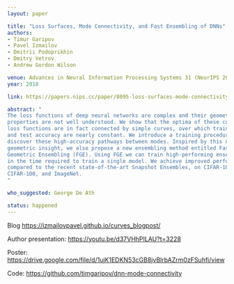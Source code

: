 ```yaml
---
layout: paper

title: "Loss Surfaces, Mode Connectivity, and Fast Ensembling of DNNs"
authors:
- Timur Garipov
- Pavel Izmailov
- Dmitrii Podoprikhin
- Dmitry Vetrov
- Andrew Gordon Wilson

venue: Advances in Neural Information Processing Systems 31 (NeurIPS 2018)
year: 2018

link: https://papers.nips.cc/paper/8095-loss-surfaces-mode-connectivity-and-fast-ensembling-of-dnns

abstract: "
The loss functions of deep neural networks are complex and their geometric 
properties are not well understood. We show that the optima of these complex
loss functions are in fact connected by simple curves, over which training
and test accuracy are nearly constant. We introduce a training procedure to
discover these high-accuracy pathways between modes. Inspired by this new
geometric insight, we also propose a new ensembling method entitled Fast
Geometric Ensembling (FGE). Using FGE we can train high-performing ensembles
in the time required to train a single model. We achieve improved performance
compared to the recent state-of-the-art Snapshot Ensembles, on CIFAR-10,
CIFAR-100, and ImageNet.
"

who_suggested: George De Ath

status: happened
---
```

Blog <https://izmailovpavel.github.io/curves_blogpost/>

Author presentation: <https://youtu.be/d37VHhPILAU?t=3228>

Poster: <https://drive.google.com/file/d/1ujK1EDKN53cGB8jvBlrbAZrm0zFSuhfi/view>

Code: <https://github.com/timgaripov/dnn-mode-connectivity>
